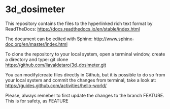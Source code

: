 # 3d_dosimeter

This repository contains the files to the hyperlinked rich text format by ReadTheDocs: https://docs.readthedocs.io/en/stable/index.html

The document can be edited with Sphinx: http://www.sphinx-doc.org/en/master/index.html

To clone the repository to your local system, open a terminal window, create a directory and type:
git clone https://github.com/liavaldetaro/3d_dosimeter.git

You can modify/create files directly in Github, but it is possible to do so from your local system and commit the changes from terminal, take a look at:
https://guides.github.com/activities/hello-world/

Please, always remeber to first update the changes to the branch FEATURE. This is for safety, as FEATURE





